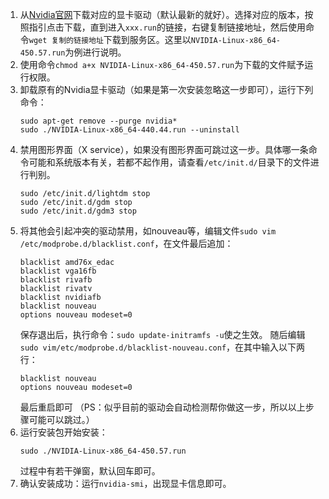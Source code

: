 1. 从[Nvidia官网](https://www.nvidia.cn/Download/index.aspx?lang=cn)下载对应的显卡驱动（默认最新的就好）。选择对应的版本，按照指引点击下载，直到进入`xxx.run`的链接，右键复制链接地址，然后使用命令`wget 复制的链接地址`下载到服务区。这里以`NVIDIA-Linux-x86_64-450.57.run`为例进行说明。
2. 使用命令`chmod a+x NVIDIA-Linux-x86_64-450.57.run`为下载的文件赋予运行权限。
3. 卸载原有的Nvidia显卡驱动（如果是第一次安装忽略这一步即可），运行下列命令：
    ```
    sudo apt-get remove --purge nvidia*
    sudo ./NVIDIA-Linux-x86_64-440.44.run --uninstall
    ```
4. 禁用图形界面（X service），如果没有图形界面可跳过这一步。具体哪一条命令可能和系统版本有关，若都不起作用，请查看`/etc/init.d/`目录下的文件进行判别。
    ```
    sudo /etc/init.d/lightdm stop
    sudo /etc/init.d/gdm stop
    sudo /etc/init.d/gdm3 stop
    ```
5. 将其他会引起冲突的驱动禁用，如nouveau等，编辑文件`sudo vim /etc/modprobe.d/blacklist.conf`，在文件最后追加：
    ```
    blacklist amd76x_edac
    blacklist vga16fb
    blacklist rivafb
    blacklist rivatv
    blacklist nvidiafb
    blacklist nouveau
    options nouveau modeset=0
    ```
   保存退出后，执行命令：`sudo update-initramfs -u`使之生效。
   随后编辑`sudo vim/etc/modprobe.d/blacklist-nouveau.conf`，在其中输入以下两行：
    ```
    blacklist nouveau
    options nouveau modeset=0
    ```
   最后重启即可
   （PS：似乎目前的驱动会自动检测帮你做这一步，所以以上步骤可能可以跳过。）
6. 运行安装包开始安装：
    ```
    sudo ./NVIDIA-Linux-x86_64-450.57.run
    ```
   过程中有若干弹窗，默认回车即可。
7. 确认安装成功：运行`nvidia-smi`，出现显卡信息即可。
